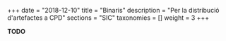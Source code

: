 +++
date = "2018-12-10"
title = "Binaris"
description = "Per la distribució d'artefactes a CPD"
sections = "SIC"
taxonomies = []
weight = 3
+++

**TODO**
